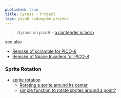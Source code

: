 ```yaml
---
published: true
title: Gyruss - Project
tags: pico8 codingame project
---
```

> Gyruss on pico8 - [a contender is born](https://minionsoft.itch.io/gyruss)

<link rel="shortcut icon" href="https://static.wikia.nocookie.net/pico-8/images/4/4a/Site-favicon.ico/revision/latest?cb=20210713144653" type="image/x-icon" />

see also
- [Remake of scramble for PICO-8](https://minionsoft.itch.io/scramble)
- [Remake of Space Invaders for PICO-8](https://minionsoft.itch.io/space-invaders)

### Sprite Rotation
- [sprite rotation](https://www.lexaloffle.com/bbs/?tid=31642)
	- [Rotating a sprite around its center](https://www.lexaloffle.com/bbs/?tid=3593)
    - [simple function to rotate sprites around a point?](https://www.lexaloffle.com/bbs/?tid=31642)
